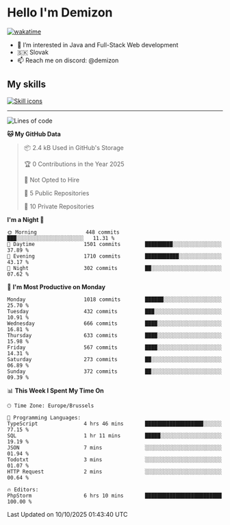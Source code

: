 # Hello I'm Demizon
[![wakatime](https://wakatime.com/badge/user/6ad1949f-d6d7-44f9-9eee-c35e54cc499b.svg)](https://wakatime.com/@6ad1949f-d6d7-44f9-9eee-c35e54cc499b)
- 👀 I’m interested in Java and Full-Stack Web development
- 🇸🇰 Slovak
- 📫 Reach me on discord: @demizon

## My skills
[![Skill icons](https://skillicons.dev/icons?i=java,js,ts,html,css,react,nextjs,tailwind,supabase,py,git,docker,linux,mysql,postgres,mongo&theme=dark)](https://github.com/Demizon3433)

---

<!--START_SECTION:waka-->
![Lines of code](https://img.shields.io/badge/From%20Hello%20World%20I%27ve%20Written-1.4%20million%20lines%20of%20code-blue)

**🐱 My GitHub Data** 

> 📦 2.4 kB Used in GitHub's Storage 
 > 
> 🏆 0 Contributions in the Year 2025
 > 
> 🚫 Not Opted to Hire
 > 
> 📜 5 Public Repositories 
 > 
> 🔑 10 Private Repositories 
 > 
**I'm a Night 🦉** 

```text
🌞 Morning                448 commits         ███░░░░░░░░░░░░░░░░░░░░░░   11.31 % 
🌆 Daytime                1501 commits        █████████░░░░░░░░░░░░░░░░   37.89 % 
🌃 Evening                1710 commits        ███████████░░░░░░░░░░░░░░   43.17 % 
🌙 Night                  302 commits         ██░░░░░░░░░░░░░░░░░░░░░░░   07.62 % 
```
📅 **I'm Most Productive on Monday** 

```text
Monday                   1018 commits        ██████░░░░░░░░░░░░░░░░░░░   25.70 % 
Tuesday                  432 commits         ███░░░░░░░░░░░░░░░░░░░░░░   10.91 % 
Wednesday                666 commits         ████░░░░░░░░░░░░░░░░░░░░░   16.81 % 
Thursday                 633 commits         ████░░░░░░░░░░░░░░░░░░░░░   15.98 % 
Friday                   567 commits         ████░░░░░░░░░░░░░░░░░░░░░   14.31 % 
Saturday                 273 commits         ██░░░░░░░░░░░░░░░░░░░░░░░   06.89 % 
Sunday                   372 commits         ██░░░░░░░░░░░░░░░░░░░░░░░   09.39 % 
```


📊 **This Week I Spent My Time On** 

```text
🕑︎ Time Zone: Europe/Brussels

💬 Programming Languages: 
TypeScript               4 hrs 46 mins       ███████████████████░░░░░░   77.15 % 
SQL                      1 hr 11 mins        █████░░░░░░░░░░░░░░░░░░░░   19.19 % 
JSON                     7 mins              ░░░░░░░░░░░░░░░░░░░░░░░░░   01.94 % 
Todotxt                  3 mins              ░░░░░░░░░░░░░░░░░░░░░░░░░   01.07 % 
HTTP Request             2 mins              ░░░░░░░░░░░░░░░░░░░░░░░░░   00.64 % 

🔥 Editors: 
PhpStorm                 6 hrs 10 mins       █████████████████████████   100.00 % 
```


 Last Updated on 10/10/2025 01:43:40 UTC
<!--END_SECTION:waka-->

